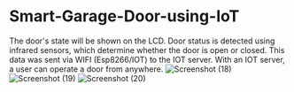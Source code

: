 # Smart-Garage-Door-using-IoT
The door's state will be shown on the LCD. Door status is detected using infrared sensors, which determine whether the door is open or closed. This data was sent via WIFI (Esp8266/IOT) to the IOT server. With an IOT server, a user can operate a door from anywhere.
![Screenshot (18)](https://github.com/Divya20AK1A0424/Smart-Garage-Door-using-IoT/assets/139949238/b73910f6-719c-40ee-9426-cd41b6c62836)
![Screenshot (19)](https://github.com/Divya20AK1A0424/Smart-Garage-Door-using-IoT/assets/139949238/c4b91215-94f7-455d-8a0c-0c9594a33866)
![Screenshot (20)](https://github.com/Divya20AK1A0424/Smart-Garage-Door-using-IoT/assets/139949238/f24c2852-2f3c-4db2-b63c-56d21151a1d8)
